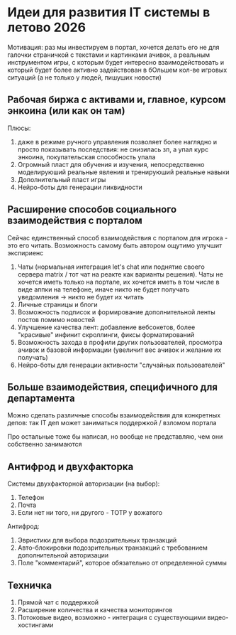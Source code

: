 # Идеи для развития IT системы в летово 2026

Мотивация: раз мы инвестируем в портал, хочется делать его не для галочки страничкой с текстами и картинками ачивок, а реальным инструментом игры, с которым будет интересно взаимодействовать и который будет более активно задействован в бОльшем кол-ве игровых ситуаций (а не только у людей, пишуших новости)

## Рабочая биржа с активами и, главное, курсом энкоина (или как он там)
Плюсы:
1. даже в режиме ручного управления позволяет более наглядно и просто показывать последствия: не снизилась зп, а упал курс энкоина, покупательская способность упала
2. Огромный пласт для обучения и изучения, непосредственно моделируюший реальные явления и тренируюший реальные навыки
3. Дополнительный пласт игры
4. Нейро-боты для генерации ликвидности

## Расширение способов социального взаимодействия с порталом
Сейчас единственный способ взаимодействия с порталом для игрока - это его читать. Возможность самому быть автором ощутимо улучшит экспириенс

1. Чаты (нормальная интеграция let's chat или поднятие своего сервера matrix / тот чат на реакте как варианты решения). Чаты не хочется иметь только на портале, их хочется иметь в том числе в виде аппки на телефоне, иначе никто не будет получать уведомления -> никто не будет их читать
2. Личные страницы и блоги
3. Возможность подписок и формирование дополнительной ленты постов помимо новостей
4. Улучшение качества лент: добавление вебсокетов, более "красивые" инфинит скроллинги, фиксы форматирований
5. Возможность захода в профили других пользователей, просмотра ачивок и базовой информации (увеличит вес ачивок и желание их получать)
6. Нейро-боты для генерации активности "случайных пользователей"

## Больше взаимодействия, специфичного для департамента

Можно сделать различные способы взаимодействия для конкретных депов: так IT деп может заниматься поддержкой / взломом портала

Про остальные тоже бы написал, но вообще не представляю, чем они собственно занимаются

## Антифрод и двухфакторка

Системы двухфакторной авторизации (на выбор):
1. Телефон
2. Почта
3. Если нет ни того, ни другого - TOTP у вожатого

Антифрод:
1. Эвристики для выбора подозрительных транзакций
2. Авто-блокировки подозрительных транзакций с требованием дополнительной авторизации
3. Поле "комментарий", которое обязательно от определенной суммы

## Техничка
1. Прямой чат с поддержкой
2. Расширение количества и качества мониторингов
3. Потоковые видео, возможно - интеграция с существующими видео-хостингами
